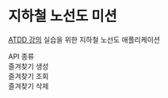 # 지하철 노선도 미션
[ATDD 강의](https://edu.nextstep.camp/c/R89PYi5H) 실습을 위한 지하철 노선도 애플리케이션

API 종류  
즐겨찾기 생성  
즐겨찾기 조회  
즐겨찾기 삭제   